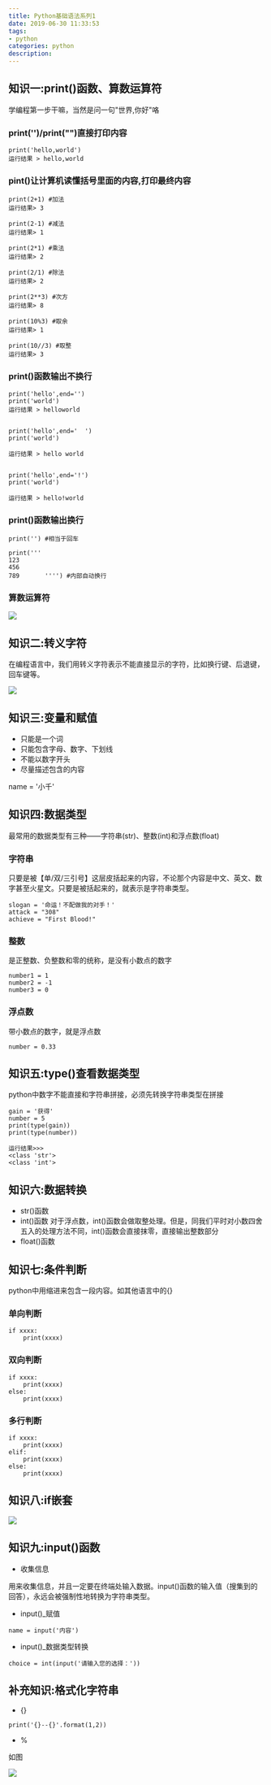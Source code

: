 ```yaml
---
title: Python基础语法系列1
date: 2019-06-30 11:33:53
tags: 
- python  
categories: python  
description: 
---
```


## 知识一:print()函数、算数运算符

学编程第一步干嘛，当然是问一句"世界,你好"咯

### print('')/print("")直接打印内容
```
print('hello,world')
运行结果 > hello,world
```

### pint()让计算机读懂括号里面的内容,打印最终内容

```
print(2+1) #加法
运行结果> 3

print(2-1) #减法
运行结果> 1

print(2*1) #乘法
运行结果> 2

print(2/1) #除法
运行结果> 2

print(2**3) #次方
运行结果> 8

print(10%3) #取余
运行结果> 1

print(10//3) #取整
运行结果> 3

```








### print()函数输出不换行
```
print('hello',end='')
print('world')
运行结果 > helloworld


print('hello',end='  ')
print('world')

运行结果 > hello world


print('hello',end='!')
print('world')

运行结果 > hello!world
```

### print()函数输出换行

```
print('') #相当于回车

print('''
123
456
789       '''') #内部自动换行

```

### 算数运算符

![](image.png__thumbnail)



## 知识二:转义字符
在编程语言中，我们用转义字符表示不能直接显示的字符，比如换行键、后退键，回车键等。

![](SdWvvy1GOYIF3aQz.png)


## 知识三:变量和赋值
* 只能是一个词
* 只能包含字母、数字、下划线
* 不能以数字开头
* 尽量描述包含的内容

name = '小千'

## 知识四:数据类型
最常用的数据类型有三种——字符串(str)、整数(int)和浮点数(float)

### 字符串
只要是被【单/双/三引号】这层皮括起来的内容，不论那个内容是中文、英文、数字甚至火星文。只要是被括起来的，就表示是字符串类型。

```
slogan = '命运！不配做我的对手！'
attack = "308"
achieve = "First Blood!"
```

### 整数
是正整数、负整数和零的统称，是没有小数点的数字

```
number1 = 1
number2 = -1
number3 = 0
```

### 浮点数
带小数点的数字，就是浮点数

```
number = 0.33
```

## 知识五:type()查看数据类型

python中数字不能直接和字符串拼接，必须先转换字符串类型在拼接

```
gain = '获得'
number = 5
print(type(gain))
print(type(number))

运行结果>>>
<class 'str'>
<class 'int'>
```

## 知识六:数据转换

* str()函数
* int()函数
对于浮点数，int()函数会做取整处理。但是，同我们平时对小数四舍五入的处理方法不同，int()函数会直接抹零，直接输出整数部分
* float()函数

## 知识七:条件判断

python中用缩进来包含一段内容。如其他语言中的{}

### 单向判断

```
if xxxx:
    print(xxxx)
```

### 双向判断

```
if xxxx: 
    print(xxxx) 
else:
    print(xxxx)
```

### 多行判断

```
if xxxx: 
    print(xxxx) 
elif:
    print(xxxx)
else:
    print(xxxx)
```

## 知识八:if嵌套
![](a.png)

## 知识九:input()函数

* 收集信息

用来收集信息，并且一定要在终端处输入数据。input()函数的输入值（搜集到的回答），永远会被强制性地转换为字符串类型。

* input()_赋值

```
name = input('内容')
```

* input()_数据类型转换

```
choice = int(input('请输入您的选择：'))
```

## 补充知识:格式化字符串

* {}

```
print('{}--{}'.format(1,2))
```

* %

如图

![](b.png)







